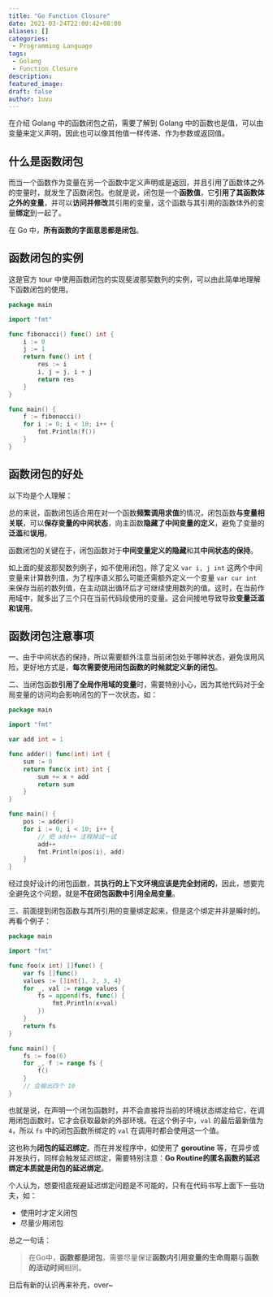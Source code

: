 ```yaml
---
title: "Go Function Closure"
date: 2021-03-24T22:00:42+08:00
aliases: []
categories:
 - Programming Language
tags: 
 - Golang
 - Function Closure
description: 
featured_image:
draft: false
author: 1uvu
---
```


在介绍 Golang 中的函数闭包之前，需要了解到 Golang 中的函数也是值，可以由变量来定义声明，因此也可以像其他值一样传递、作为参数或返回值。

## 什么是函数闭包

而当一个函数作为变量在另一个函数中定义声明或是返回，并且引用了函数体之外的变量时，就发生了函数闭包。也就是说，闭包是一个**函数值**，它**引用了其函数体之外的变量**，并可以**访问并修改**其引用的变量，这个函数与其引用的函数体外的变量**绑定**到一起了。

在 Go 中，**所有函数的字面意思都是闭包**。

## 函数闭包的实例

这是官方 tour 中使用函数闭包的实现斐波那契数列的实例，可以由此简单地理解下函数闭包的使用。

```go
package main

import "fmt"

func fibonacci() func() int {
	i := 0
	j := 1
	return func() int {
		res := i
		i, j = j, i + j
		return res
	}
}

func main() {
	f := fibonacci()
	for i := 0; i < 10; i++ {
		fmt.Println(f())
	}
}
```

## 函数闭包的好处

以下均是个人理解：

总的来说，函数闭包适合用在对一个函数**频繁调用求值**的情况，闭包函数**与变量相关联**，可以**保存变量的中间状态**，向主函数**隐藏了中间变量的定义**，避免了变量的**泛滥**和**误用**。

函数闭包的关键在于，闭包函数对于**中间变量定义的隐藏**和其**中间状态的保持**。

如上面的斐波那契数列例子，如不使用闭包，除了定义 `var i, j int` 这两个中间变量来计算数列值，为了程序语义那么可能还需额外定义一个变量 `var cur int` 来保存当前的数列值，在主动跳出循环后才可继续使用数列的值。这时，在当前作用域中，就多出了三个只在当前代码段使用的变量。这会间接地导致导致**变量泛滥和误用**。

## 函数闭包注意事项

一、由于中间状态的保持，所以需要额外注意当前闭包处于哪种状态，避免误用风险，更好地方式是，**每次需要使用闭包函数的时候就定义新的闭包**。

二、当闭包函数**引用了全局作用域的变量**时，需要特别小心，因为其他代码对于全局变量的访问均会影响闭包的下一次状态，如：

```go
package main

import "fmt"

var add int = 1

func adder() func(int) int {
	sum := 0
	return func(x int) int {
		sum += x + add
		return sum
	}
}

func main() {
	pos := adder()
	for i := 0; i < 10; i++ {
		// 把 add++ 注释掉试一试
		add++
		fmt.Println(pos(i), add)
	}
}
```

经过良好设计的闭包函数，其**执行的上下文环境应该是完全封闭的**，因此，想要完全避免这个问题，就是**不在闭包函数中引用全局变量**。

三、前面提到闭包函数与其所引用的变量绑定起来，但是这个绑定并非是瞬时的。再看个例子：

```go
package main

import "fmt"

func foo(x int) []func() {
    var fs []func()
    values := []int{1, 2, 3, 4}
    for _, val := range values {
        fs = append(fs, func() {
            fmt.Println(x+val)
        })
    }
    return fs
}

func main() {
    fs := foo(6)
    for _, f := range fs {
        f()
    }
    // 会输出四个 10
}
```

也就是说，在声明一个闭包函数时，并不会直接将当前的环境状态绑定给它，在调用闭包函数时，它才会获取最新的外部环境。在这个例子中，`val` 的最后最新值为 `4`，所以 `fs` 中的闭包函数所绑定的 `val` 在调用时都会使用这一个值。

这也称为**闭包的延迟绑定**。而在并发程序中，如使用了 **goroutine** 等，在异步或并发执行，同样会触发延迟绑定，需要特别注意：**Go Routine的匿名函数的延迟绑定本质就是闭包的延迟绑定**。

个人认为，想要彻底规避延迟绑定问题是不可能的，只有在代码书写上面下一些功夫，如：

- 使用时才定义闭包
- 尽量少用闭包

总之一句话：

> 在Go中，**函数都是闭包**，需要尽量保证**函数内引用变量的生命周期**与**函数的活动时间**相同。

日后有新的认识再来补充，over~

